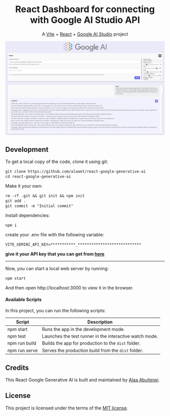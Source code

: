 <h1 align="center">
  React Dashboard for connecting with Google AI Studio API
</h1>

<!-- <p align="center">
  <a href="https://github.com/SafdarJamal/vite-template-react/releases">
    <img src="https://img.shields.io/github/v/release/SafdarJamal/vite-template-react" alt="GitHub Release (latest by date)" />
  </a>
  <a href="https://github.com/SafdarJamal/vite-template-react/blob/main/LICENSE">
    <img src="https://img.shields.io/github/license/SafdarJamal/vite-template-react" alt="License" />
  </a>
</p> -->

<p align="center">
    A <a href="https://vitejs.dev">Vite</a> + <a href="https://react.dev">React</a> + <a href="https://ai.google.dev/aistudio">Google AI Studio</a> project
</p>

![Dashboard](./src/assets/img/dashboard.png)


## Development

To get a local copy of the code, clone it using git:

```
git clone https://github.com/alaaet/react-google-generative-ai
cd react-google-generative-ai
```

Make it your own:

```
rm -rf .git && git init && npm init
git add .
git commit -m "Initial commit"
```

Install dependencies:

```
npm i
```
create your .env file with the following variable:
```
VITE_GEMINI_API_KEY=***********_****************************
```
<b>give it your API key that you can get from [here](https://aistudio.google.com/app/apikey)</b>

----------------------

Now, you can start a local web server by running:

```
npm start
```

And then open http://localhost:3000 to view it in the browser.

#### Available Scripts

In this project, you can run the following scripts:

| Script        | Description                                             |
| ------------- | ------------------------------------------------------- |
| npm start     | Runs the app in the development mode.                   |
| npm test      | Launches the test runner in the interactive watch mode. |
| npm run build | Builds the app for production to the `dist` folder.     |
| npm run serve | Serves the production build from the `dist` folder.     |

## Credits

This React Google Generative AI is built and maintained by [Alaa Abuiteiwi](https://alaaet.com).

## License

This project is licensed under the terms of the [MIT license](https://github.com/alaaet/react-google-generative-ai/blob/main/LICENSE).
